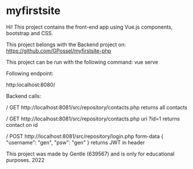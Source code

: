 # myfirstsite

Hi! 
This project contains the front-end app using Vue.js components, bootstrap and CSS.

This project belongs with the Backend project on: https://github.com/GPossel/myfirstsite-php

This project can be run with the following command:
vue serve

Following endpoint:

http:localhost:8080/



Backend calls:

/ GET http://localhost:8081/src/repository/contacts.php
returns all contacts

/ GET http://localhost:8081/src/repository/contacts.php uri ?id=1
returns contact on id

/ POST http://localhost:8081/src/repository/login.php form-data { "username": "gen", "psw": "gen" }
returns JWT in header


This project was made by Gentle (639567) and is only for educational purposes. 2022

